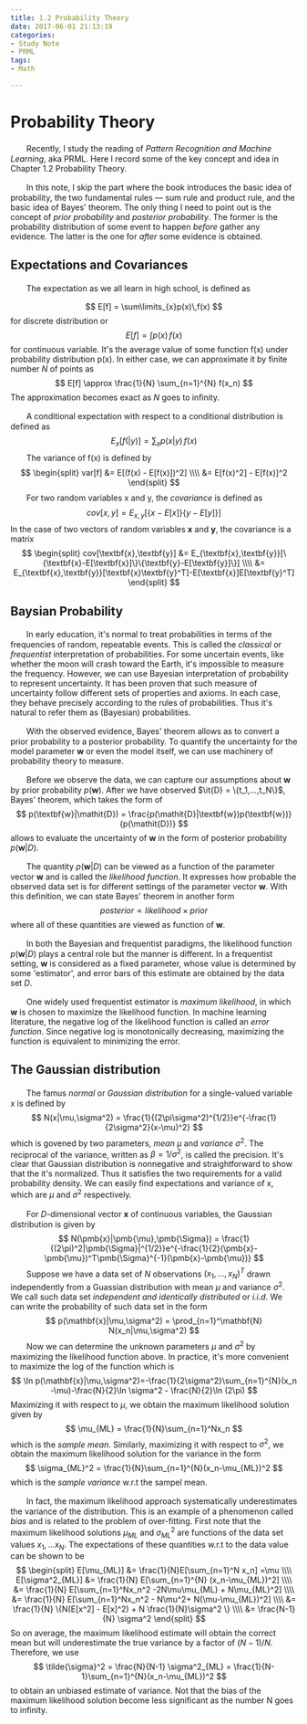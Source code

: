 ```yaml
---
title: 1.2 Probability Theory
date: 2017-06-01 21:13:19
categories:
- Study Note
- PRML
tags: 
- Math

---
```


# Probability Theory

　　Recently, I study the reading of *Pattern Recognition and Machine Learning*, aka PRML. Here I record some of the key concept and idea in Chapter 1.2 Probability Theory.

　　In this note, I skip the part where the book introduces the basic idea of probability, the two fundamental rules — sum rule and product rule, and the basic idea of Bayes' theorem. The only thing I need to point out is the concept of *prior probability* and *posterior probability*. The former is the probability distribution of some event to happen *before* gather any evidence. The latter is the one for *after* some evidence is obtained.



## Expectations and Covariances

　　The expectation as we all learn in high school, is defined as 

$$
E[f] = \sum\limits_{x}p(x)\,f(x)
$$
for discrete distribution or 
$$
E[f] = \int p(x)\,f(x)
$$
for continuous variable. It's the average value of some function f(x) under probability distribution p(x). In either case, we can approximate it by finite number $N$ of points as
$$
E[f] \approx \frac{1}{N} \sum_{n=1}^{N} f(x_n)
$$
The approximation becomes exact as $N$ goes to infinity.

　　A conditional expectation with respect to a conditional distribution is defined as
$$
E_x[f(|y)] = \sum_xp(x|y)\,f(x)
$$
　　The variance of f(x) is defined by
$$
\begin{split}
var[f] &= E[(f(x) - E[f(x)])^2]  \\\\
	&= E[f(x)^2] - E[f(x)]^2
\end{split}
$$
　　For two random variables x and y, the *covariance* is defined as
$$
cov[x,y] = E_{x,y}[\{x-E[x]\}\{y-E[y]\}]
$$
In the case of two vectors of random variables $\textbf{x}$ and $\textbf{y}$, the covariance is a matrix
$$
\begin{split}
cov[\textbf{x},\textbf{y}] &= E_{\textbf{x},\textbf{y}}[\{\textbf{x}-E[\textbf{x}]\}\{\textbf{y}-E[\textbf{y}]\}] \\\\
&= E_{\textbf{x},\textbf{y}}[\textbf{x}\textbf{y}^T]-E[\textbf{x}]E[\textbf{y}^T]
\end{split}
$$

## Baysian Probability 

　　In early education, it's normal to treat probabilities in terms of the frequencies of random, repeatable events. This is called the *classical* or *frequentist* interpretation of probabilities. For some uncertain events, like whether the moon will crash toward the Earth, it's impossible to measure the frequency. However, we can use Bayesian interpretation of probability to represent uncertainty. It has been proven that such measure of uncertainty follow different sets of properties and axioms. In each case, they behave precisely according to the rules of probabilities. Thus it's natural to refer them as (Bayesian) probabilities.

　　With the observed evidence, Bayes' theorem allows as to convert a prior probability to a posterior probability. To quantify the uncertainty for the model parameter $\textbf{w}$ or even the model itself, we can use machinery of probability theory to measure. 

　　Before we observe the data, we can capture our assumptions about $\textbf{w}$ by prior probability $p(\textbf{w})$. After we have observed $\it{D} = \{t_1,…,t_N\}$, Bayes' theorem, which takes the form of
$$
p(\textbf{w}|\mathit{D}) = \frac{p(\mathit{D}|\textbf{w})p(\textbf{w})}{p(\mathit{D})}
$$
allows to evaluate the uncertainty of $\textbf{w}$ in the form of posterior probability $p(\textbf{w}|\mathit{D})$.

　　The quantity $p(\textbf{w}|\mathit{D})$ can be viewed as a function of the parameter vector $\textbf{w}$ and is called the *likelihood function*. It expresses how probable the observed data set is for different settings of the parameter vector $\textbf{w}$. With this definition, we can state Bayes' theorem in another form
$$
posterior \propto likelihood \times prior
$$
where all of these quantities are viewed as function of $\textbf{w}$. 

​　　In both the Bayesian and frequentist paradigms, the likelihood function $p(\textbf{w}|\mathit{D})$ plays a central role but the manner is different. In a frequentist setting, $\textbf{w}$ is considered as a fixed parameter, whose value is determined by some 'estimator', and error bars of this estimate are obtained by the data set $D$. 

　　One widely used frequentist estimator is *maximum likelihood*, in which $\textbf{w}$ is chosen to maximize the likelihood function. In machine learning literature, the negative log of the likelihood function is called an *error function*. Since negative log is monotonically decreasing, maximizing the function is equivalent to minimizing the error.



## The Gaussian distribution

　　The famus *normal* or *Gaussian distribution* for a single-valued variable x is defined by 
$$
N(x|\mu,\sigma^2) = \frac{1}{(2\pi\sigma^2)^{1/2}}e^{-\frac{1}{2\sigma^2}(x-\mu)^2}
$$
which is govened by two parameters, *mean* $\mu$ and *variance* $\sigma^2$. The reciprocal of the variance, written as $\beta=1/\sigma^2$, is called the precision. It's clear that Gaussian distribution is nonnegative and straightforward to show that the it's normalized. Thus it satisfies the two requirements for a valid probability density. We can easily find expectations and variance of x, which are $\mu$ and $\sigma^2$ respectively. 　　

　　For $D$-dimensional vector $\textbf{x}$ of continuous variables, the Gaussian distribution is given by
$$
N(\pmb{x}|\pmb{\mu},\pmb{\Sigma}) = \frac{1}{(2\pi)^2|\pmb{\Sigma}|^{1/2}}e^{-\frac{1}{2}(\pmb{x}-\pmb{\mu})^T\pmb{\Sigma}^{-1}(\pmb{x}-\pmb{\mu})}
$$
　　Suppose we have a data set of $N$ observations $(x_1,…,x_N)^T$ drawn independently from a Guassian distribution with mean $\mu$ and variance $\sigma^2$. We call such data set *independent and identically distributed* or *i.i.d*. We can write the probability of such data set in the form
$$
p(\mathbf{x}|\mu,\sigma^2) = \prod_{n=1}^\mathbf{N} N(x_n|\mu,\sigma^2)
$$
　　Now we can determine the unknown parameters $\mu$ and $\sigma^2$ by maximizing the likelihood function above. In practice, it's more convenient to maximize the log of the function which is
$$
\ln p(\mathbf{x}|\mu,\sigma^2)=-\frac{1}{2\sigma^2}\sum_{n=1}^{N}(x_n -\mu)-\frac{N}{2}\ln \sigma^2 - \frac{N}{2}\ln (2\pi)
$$
Maximizing it with respect to $\mu$, we obtain the maximum likelihood solution given by
$$
\mu_{ML} = \frac{1}{N}\sum_{n=1}^Nx_n
$$
which is the *sample mean*. Similarly, maximizing it with respect to $\sigma^2​$, we obtain the maximum likelihood solution for the variance in the form
$$
\sigma_{ML}^2 = \frac{1}{N}\sum_{n=1}^{N}(x_n-\mu_{ML})^2
$$
which is the *sample variance* w.r.t the sampel mean. 

　　In fact, the maximum likelihood approach systematically underestimates the variance of the distribution. This is an example of a phenomenon called *bias* and is related to the problem of over-fitting. First note that the maximum likelihood solutions $\mu_{ML}$ and $\sigma^2_{ML}$ are functions of the data set values $x_1,…x_N$. The expectations of these quantities w.r.t to the data value can be shown to be 
$$
\begin{split}
E[\mu_{ML}] &=  \frac{1}{N}E[\sum_{n=1}^N x_n] =\mu \\\\
E[\sigma^2_{ML}] &= \frac{1}{N} E[\sum_{n=1}^{N} (x_n-\mu_{ML})^2] \\\\
		&= \frac{1}{N} E[\sum_{n=1}^Nx_n^2 -2N\mu\mu_{ML} + N\mu_{ML}^2]  \\\\ 
		&= \frac{1}{N} E[\sum_{n=1}^Nx_n^2 - N\mu^2+ N(\mu-\mu_{ML})^2] \\\\ 
		&= \frac{1}{N} \{N(E[x^2] - E[x]^2) + N \frac{1}{N}\sigma^2 \} \\\\
		&= \frac{N-1}{N} \sigma^2
\end{split}
$$
So on average, the maximum likelihood estimate will obtain the correct mean but will underestimate the true variance by a factor of $(N-1)/N$. Therefore, we use
$$
\tilde{\sigma}^2 = \frac{N}{N-1} \sigma^2_{ML} = \frac{1}{N-1}\sum_{n=1}^{N}(x_n-\mu_{ML})^2
$$
to obtain an unbiased estimate of variance. Not that the bias of the maximum likelihood solution become less significant as the number N goes to infinity. 